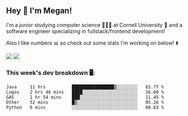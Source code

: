 ## Hey 👋 I'm Megan! 
I'm a junior studying computer science 👩🏻‍💻 at Cornell University 🐻 and a software engineer specializing in fullstack/frontend development!

Also I like numbers 📊 so check out some stats I'm working on below! ⬇️

<img src="https://github-readme-stats.meganyin13.vercel.app/api?username=meganyin13&show_icons=true&hide=stars&count_private=true" />

<img src="https://github-readme-stats.meganyin13.vercel.app/api/top-langs/?username=meganyin13&layout=compact&hide=Jupyter%20Notebook" />

### This week's dev breakdown 🖥:
<!--START_SECTION:waka-->
```text
Java     11 hrs          ████████████████▒░░░░░░░░   65.77 % 
Logos    2 hrs 46 mins   ████░░░░░░░░░░░░░░░░░░░░░   16.60 % 
GAS      1 hr 54 mins    ███░░░░░░░░░░░░░░░░░░░░░░   11.45 % 
Other    52 mins         █▒░░░░░░░░░░░░░░░░░░░░░░░   05.26 % 
Python   6 mins          ░░░░░░░░░░░░░░░░░░░░░░░░░   00.63 % 
```
<!--END_SECTION:waka-->
